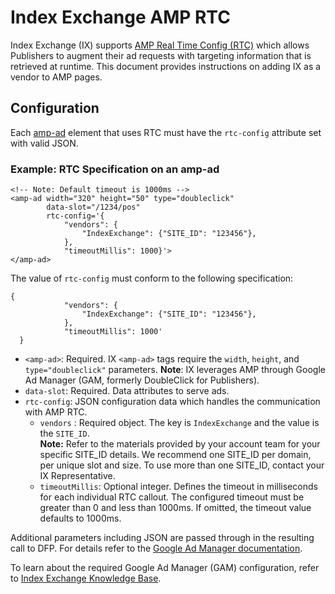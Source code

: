 <!---
Copyright 2016 The AMP HTML Authors. All Rights Reserved.

Licensed under the Apache License, Version 2.0 (the "License");
you may not use this file except in compliance with the License.
You may obtain a copy of the License at

      http://www.apache.org/licenses/LICENSE-2.0

Unless required by applicable law or agreed to in writing, software
distributed under the License is distributed on an "AS-IS" BASIS,
WITHOUT WARRANTIES OR CONDITIONS OF ANY KIND, either express or implied.
See the License for the specific language governing permissions and
limitations under the License.
-->

# Index Exchange AMP RTC 

Index Exchange (IX) supports [AMP Real Time Config (RTC)](https://github.com/ampproject/amphtml/blob/master/extensions/amp-a4a/rtc-publisher-implementation-guide.md) which allows Publishers to augment their ad requests with targeting information that is retrieved at runtime. This document provides instructions on adding IX as a vendor to AMP pages.  

## Configuration
Each [amp-ad](https://amp.dev/documentation/components/amp-ad/) element that uses RTC must have the `rtc-config` attribute set with valid JSON. 

### Example: RTC Specification on an amp-ad

```
<!-- Note: Default timeout is 1000ms -->
<amp-ad width="320" height="50" type="doubleclick"
        data-slot="/1234/pos"
        rtc-config='{
            "vendors": {
                "IndexExchange": {"SITE_ID": "123456"},
            },
            "timeoutMillis": 1000}'>
</amp-ad>
```
The value of `rtc-config` must conform to the following specification:
```
{
            "vendors": {
                "IndexExchange": {"SITE_ID": "123456"},
            },
            "timeoutMillis": 1000'
  }
```
- `<amp-ad>`: Required. IX `<amp-ad>` tags require the `width`, `height`, and `type="doubleclick"` parameters. 
**Note**: IX leverages AMP through Google Ad Manager (GAM, formerly DoubleClick for Publishers).
- `data-slot`: Required. Data attributes to serve ads.
- `rtc-config`: JSON configuration data which handles the communication with AMP RTC.
   - `vendors` : Required object. The key is `IndexExchange` and the value is the `SITE_ID`.</br>
**Note:** Refer to the materials provided by your account team for your specific SITE_ID details. We recommend one SITE_ID per domain, per unique slot and size. To use more than one SITE_ID, contact your IX Representative.
   - `timeoutMillis`: Optional integer. Defines the timeout in milliseconds for each individual RTC callout. The configured timeout must be greater than 0 and less than 1000ms. If omitted, the timeout value defaults to 1000ms.

Additional parameters including JSON are passed through in the resulting call to DFP. For details refer to the [Google Ad Manager documentation](https://github.com/ampproject/amphtml/blob/master/extensions/amp-ad-network-doubleclick-impl/amp-ad-network-doubleclick-impl-internal.md).

To learn about the required Google Ad Manager (GAM) configuration, refer to [Index Exchange Knowledge Base](https://kb.indexexchange.com/Mobile/AMP_Integration.htm).


